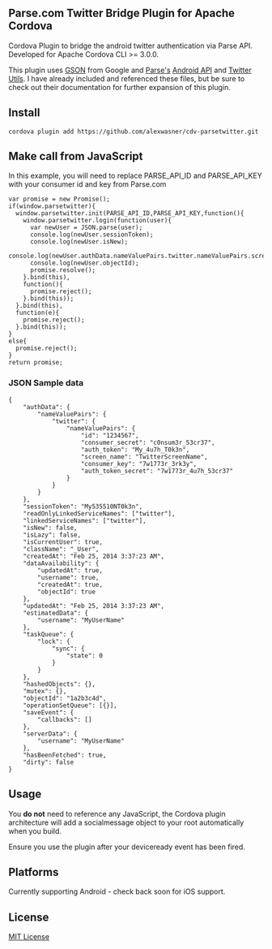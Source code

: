 ## Parse.com Twitter Bridge Plugin for Apache Cordova

Cordova Plugin to bridge the android twitter authentication via Parse API. Developed for Apache Cordova CLI >= 3.0.0. 

This plugin uses [GSON](https://code.google.com/p/google-gson/) from Google and [Parse's](http://www.parse.com) [Android API](https://parse.com/apps/quickstart#social/mobile/android/native/existing) and [Twitter Utils](https://parse.com/docs/android/api/com/parse/ParseTwitterUtils.html).
I have already included and referenced these files, but be sure to check out their documentation for further expansion of this plugin.


## Install

```
cordova plugin add https://github.com/alexwasner/cdv-parsetwitter.git
```

## Make call from JavaScript

In this example, you will need to replace PARSE_API_ID and PARSE_API_KEY with your consumer id and key from Parse.com

```
var promise = new Promise();
if(window.parsetwitter){
  window.parsetwitter.init(PARSE_API_ID,PARSE_API_KEY,function(){
    window.parsetwitter.login(function(user){
      var newUser = JSON.parse(user); 
      console.log(newUser.sessionToken);
      console.log(newUser.isNew);
      console.log(newUser.authData.nameValuePairs.twitter.nameValuePairs.screen_name);
      console.log(newUser.objectId);
      promise.resolve();
    }.bind(this),
    function(){
      promise.reject();
    }.bind(this));
  }.bind(this),
  function(e){
    promise.reject();
  }.bind(this));
}
else{
  promise.reject();
}
return promise;
```

### JSON Sample data
```
{
    "authData": {
        "nameValuePairs": {
            "twitter": {
                "nameValuePairs": {
                    "id": "1234567",
                    "consumer_secret": "c0nsum3r_53cr37",
                    "auth_token": "My_4u7h_T0k3n",
                    "screen_name": "TwitterScreenName",
                    "consumer_key": "7w1773r_3rk3y",
                    "auth_token_secret": "7w1773r_4u7h_53cr37"
                }
            }
        }
    },
    "sessionToken": "My535510NT0k3n",
    "readOnlyLinkedServiceNames": ["twitter"],
    "linkedServiceNames": ["twitter"],
    "isNew": false,
    "isLazy": false,
    "isCurrentUser": true,
    "className": "_User",
    "createdAt": "Feb 25, 2014 3:37:23 AM",
    "dataAvailability": {
        "updatedAt": true,
        "username": true,
        "createdAt": true,
        "objectId": true
    },
    "updatedAt": "Feb 25, 2014 3:37:23 AM",
    "estimatedData": {
        "username": "MyUserName"
    },
    "taskQueue": {
        "lock": {
            "sync": {
                "state": 0
            }
        }
    },
    "hashedObjects": {},
    "mutex": {},
    "objectId": "1a2b3c4d",
    "operationSetQueue": [{}],
    "saveEvent": {
        "callbacks": []
    },
    "serverData": {
        "username": "MyUserName"
    },
    "hasBeenFetched": true,
    "dirty": false
}
```

## Usage

You **do not** need to reference any JavaScript, the Cordova plugin architecture will add a socialmessage object to your root automatically when you build.

Ensure you use the plugin after your deviceready event has been fired.

## Platforms

Currently supporting Android - check back soon for iOS support.

## License

[MIT License](http://ilee.mit-license.org)